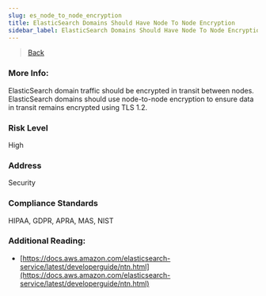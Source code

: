 ```yaml
---
slug: es_node_to_node_encryption
title: ElasticSearch Domains Should Have Node To Node Encryption
sidebar_label: ElasticSearch Domains Should Have Node To Node Encryption
---
```

> [Back](../../esmonitoring)

### More Info:
ElasticSearch domain traffic should be encrypted in transit between nodes. ElasticSearch domains should use node-to-node encryption to ensure data in transit remains encrypted using TLS 1.2.

### Risk Level
High

### Address
Security

### Compliance Standards
HIPAA, GDPR, APRA, MAS, NIST

### Additional Reading:
- [https://docs.aws.amazon.com/elasticsearch-service/latest/developerguide/ntn.html](https://docs.aws.amazon.com/elasticsearch-service/latest/developerguide/ntn.html) 

